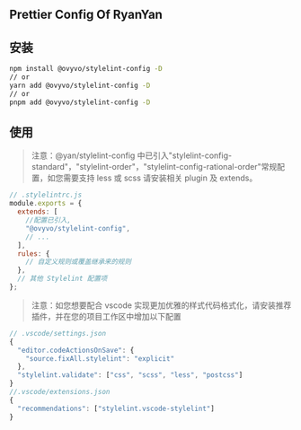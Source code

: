 ## Prettier Config Of RyanYan

## 安装

```bash
npm install @ovyvo/stylelint-config -D
// or
yarn add @ovyvo/stylelint-config -D
// or
pnpm add @ovyvo/stylelint-config -D
```

## 使用

> 注意：@yan/stylelint-config 中已引入"stylelint-config-standard"，"stylelint-order"，"stylelint-config-rational-order"常规配置，如您需要支持 less 或 scss 请安装相关 plugin 及 extends。

```javascript
// .stylelintrc.js
module.exports = {
  extends: [
    //配置已引入,
    "@ovyvo/stylelint-config",
    // ...
  ],
  rules: {
    // 自定义规则或覆盖继承来的规则
  },
  // 其他 Stylelint 配置项
};
```

> 注意：如您想要配合 vscode 实现更加优雅的样式代码格式化，请安装推荐插件，并在您的项目工作区中增加以下配置

```javascript
// .vscode/settings.json
{
  "editor.codeActionsOnSave": {
    "source.fixAll.stylelint": "explicit"
  },
  "stylelint.validate": ["css", "scss", "less", "postcss"]
}
//.vscode/extensions.json
{
  "recommendations": ["stylelint.vscode-stylelint"]
}

```
